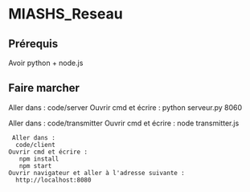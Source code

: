 # MIASHS_Reseau

## Prérequis

Avoir python + node.js

## Faire marcher

Aller dans :
  code/server
Ouvrir cmd et écrire :
  python serveur.py 8060
 
 Aller dans :
  code/transmitter
Ouvrir cmd et écrire :
   node transmitter.js
```
 Aller dans :
  code/client
Ouvrir cmd et écrire :
   npm install
   npm start
Ouvrir navigateur et aller à l'adresse suivante :
  http://localhost:8080
```
